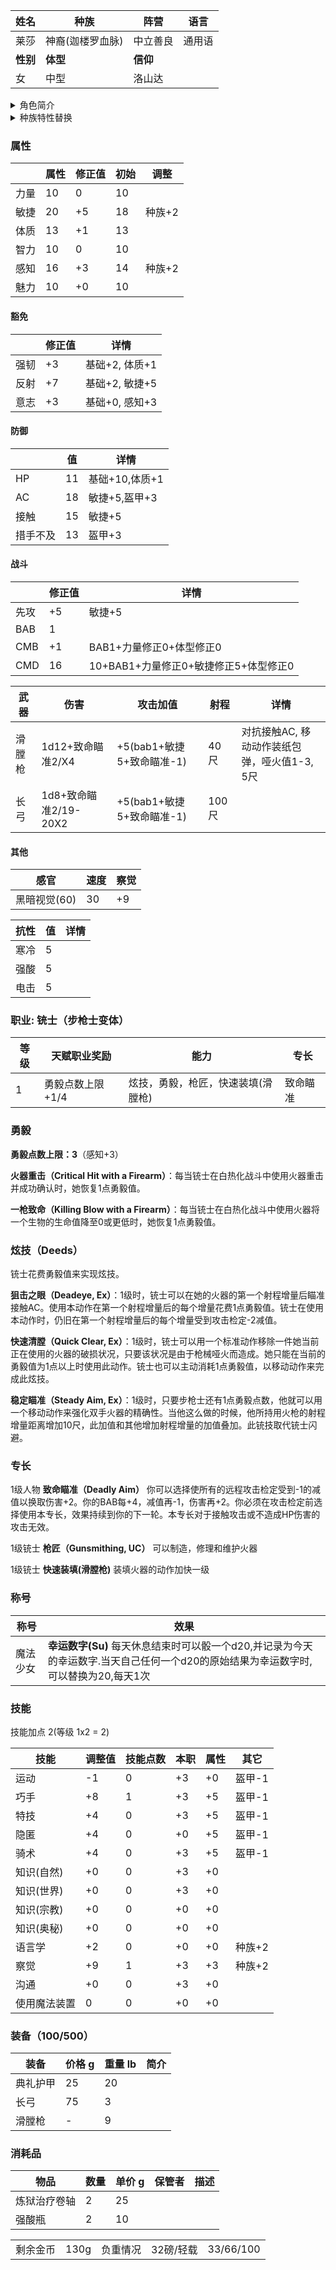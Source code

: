 | 姓名            | 种族     | 阵营     | 语言   |
| --------------- | -------- | -------- | ------ |
| 莱莎 | 神裔(迦楼罗血脉)     | 中立善良 | 通用语 |
| **性别**        | **体型** | **信仰** |
| 女              | 中型     | 洛山达 |

<details>
<summary>角色简介</summary>

![avatar](../../../res/avatar/莱莎.JPG)

莱莎从小跟随家族的商队往来于无冬城与深水城之间，她的父亲是一个成功的商人，手段却往往不大光彩。

父亲希望她有朝一日可以接替自己的衣钵，可莱莎却并不喜欢这样的生活方式。相比于市井的尔虞我诈，她更渴望冒险的生活。

几年前，曾经有一位客人在他父亲的摊位上落下了自己的滑膛枪，父亲悄悄把它藏了起来，打算之后卖个好价钱。

但没想到这把枪年久失修，打都打不响，只能卖个废料钱。就在父亲大失所望，准备把它处理掉的时候，莱莎把它留了下来。

一开始只是当作玩具，但每天摩挲把玩，又用零花钱更换了一些新的零件，这把旧枪倒也慢慢趁手起来。

一天夜里，商队刚刚在深水城卸了货，大家劳累了一路都早早睡了，只有莱莎偷空到城里溜达。

在一个幽深的小巷里，遇到了一只乖巧的魔法兽。

“和我签订契约，成为魔法少女吧”

“好的”

莱莎觉得这是命运的选择，连条件都没问，就一口答应了下来。

从那天开始，莱莎发现自己交上了好运，做什么都很十分如意。

但命运的馈赠，往往已在暗中标好了价格，只是偿还的那一天，还不知道什么时候到来。

</details>

<details>
<summary>种族特性替换</summary>

实语者（Truespeaker）：有些神裔的语言能力没有极限。他们的语言学和察言观色检定获得+2种族加值，并且在每次升级语言学技能时可以学习两种新语言。该种族特性取代技能奖励。

**类法术能力** 每天一次，神裔能以类法术能力使用‘识破隐形’，施法者等级等于神裔的职业等级。（迦楼罗血脉）

**人之子（Scion of Humanity）**：一些神裔的天界血统已非常淡薄。该种族特性让神裔在判断种族时同时被判定为一个本地异界生物和类人生物（人类），在计算专长和法术先决条件时被算作类人生物。她不必使用易容技能即可伪装成人类。该种族特性从起始语言里删除天界语并改变生物类别。

</details>

### 属性

|      | 属性 | 修正值 | 初始 | 调整   |
| ---- | ---- | ------ | ---- | ------ |
| 力量 | 10   | 0      | 10   |
| 敏捷 | 20   | +5     | 18   | 种族+2 |
| 体质 | 13   | +1     | 13   |
| 智力 | 10   | 0      | 10   |
| 感知 | 16   | +3     | 14   | 种族+2 |
| 魅力 | 10   | +0     | 10   |

#### 豁免

|      | 修正值 | 详情           |
| ---- | ------ | -------------- |
| 强韧 | +3     | 基础+2, 体质+1         |
| 反射 | +7     | 基础+2, 敏捷+5         |
| 意志 | +3     | 基础+0, 感知+3 |

#### 防御

|          | 值  | 详情                 |
| -------- | --- | -------------------- |
| HP       | 11  | 基础+10,体质+1 |
| AC       | 18  | 敏捷+5,盔甲+3        |
| 接触     | 15  | 敏捷+5               |
| 措手不及 | 13 | 盔甲+3               |

#### 战斗

|      | 修正值 | 详情                 |
| ---- | ------ | -------------------- |
| 先攻 | +5     | 敏捷+5       |
| BAB  | 1      |                      |
| CMB  | +1      |  BAB1+力量修正0+体型修正0                    |
| CMD  | 16     | 10+BAB1+力量修正0+敏捷修正5+体型修正0               |

| 武器 | 伤害              | 攻击加值 | 射程 | 详情   |
| ---- | ----------------- | -------- | ------ |------ |
| 滑膛枪 | 1d12+致命瞄准2/X4     | +5(bab1+敏捷5+致命瞄准-1) | 40 尺 | 对抗接触AC, 移动动作装纸包弹，哑火值1-3, 5尺 |
| 长弓 | 1d8+致命瞄准2/19-20X2     | +5(bab1+敏捷5+致命瞄准-1) | 100 尺 |   |

#### 其他

| 感官         | 速度 | 察觉 |
| ------------ | ---- | ---- |
| 黑暗视觉(60) | 30   | +9 |

| 抗性 | 值  | 详情 |
| ---- | --- | ---- |
| 寒冷 | 5   |      |
| 强酸 | 5   |      |
| 电击 | 5   |      |


### 职业: 铳士（步枪士变体）

| 等级 | 天赋职业奖励 | 能力                                        | 专长                          |
| ---- | --- | ------------------------------------------- | ----------------------------- |
| 1    | 勇毅点数上限+1/4  | 炫技，勇毅，枪匠，快速装填(滑膛枪) | 致命瞄准 |


### 勇毅

**勇毅点数上限：3**（感知+3）

**火器重击（Critical Hit with a Firearm）**：每当铳士在白热化战斗中使用火器重击并成功确认时，她恢复1点勇毅值。

**一枪致命（Killing Blow with a Firearm）**：每当铳士在白热化战斗中使用火器将一个生物的生命值降至0或更低时，她恢复1点勇毅值。

### 炫技（Deeds）
铳士花费勇毅值来实现炫技。

**狙击之眼（Deadeye, Ex）**：1级时，铳士可以在她的火器的第一个射程增量后瞄准接触AC。使用本动作在第一个射程增量后的每个增量花费1点勇毅值。铳士在使用本动作时，仍旧在第一个射程增量后的每个增量受到攻击检定-2减值。

**快速清膛（Quick Clear, Ex）**：1级时，铳士可以用一个标准动作移除一件她当前正在使用的火器的破损状况，只要该状况是由于枪械哑火而造成。她只能在当前的勇毅值为1点以上时使用此动作。铳士也可以主动消耗1点勇毅值，以移动动作来完成此炫技。

**稳定瞄准（Steady Aim, Ex）**：1级时，只要步枪士还有1点勇毅点数，他就可以用一个移动动作来强化双手火器的精确性。当他这么做的时候，他所持用火枪的射程增量距离增加10尺，此加值和其他增加射程增量的加值叠加。此铳技取代铳士闪避。

### 专长

1级人物 **致命瞄准（Deadly Aim）** 你可以选择使所有的远程攻击检定受到-1的减值以换取伤害+2。你的BAB每+4，减值再-1，伤害再+2。你必须在攻击检定前选择使用本专长，效果持续到你的下一轮。本专长对于接触攻击或不造成HP伤害的攻击无效。

1级铳士 **枪匠（Gunsmithing, UC）** 可以制造，修理和维护火器

1级铳士 **快速装填(滑膛枪)** 装填火器的动作加快一级

### 称号

| 称号     | 效果   |
| -------- | ------ |
| 魔法少女 | **幸运数字(Su)** 每天休息结束时可以骰一个d20,并记录为今天的幸运数字.当天自己任何一个d20的原始结果为幸运数字时,可以替换为20,每天1次 |


### 技能

技能加点 2(等级 1x2 = 2)

| 技能       | 调整值 | 技能点数 | 本职 | 属性 | 其它     |
| ---------- | ------ | -------- | ---- | ---- | -------- |
| 运动         | -1     | 0        | +3   | +0 | 盔甲-1         |
| 巧手         | +8     | 1        | +3   | +5   | 盔甲-1         |
| 特技         | +4     | 0        | +3   | +5   |  盔甲-1          |
| 隐匿         | +4     | 0        | +0   | +5   | 盔甲-1         |
| 骑术         | +4     | 0        | +3   | +5   | 盔甲-1         |
| 知识(自然) | +0     | 0        | +3   | +0   |
| 知识(世界) | +0     | 0        | +3   | +0   |
| 知识(宗教) | +0     | 0        | +0   | +0   |
| 知识(奥秘) | +0     | 0        | +0   | +0   |
| 语言学      | +2     | 0        | +0   | +0   | 种族+2   |
| 察觉         | +9     | 1        | +3   | +3   | 种族+2   |
| 沟通         | +0     | 0        | +3   | +0   | 
| 使用魔法装置 | 0     | 0        | +0   | +0 |


### 装备（100/500）
| 装备         | 价格 g | 重量 lb | 简介 |
| ------------ | ------ | ------- | ---- |
| 典礼护甲 | 25    | 20      |
| 长弓 | 75    | 3       |
| 滑膛枪 | -    | 9       |

### 消耗品
| 物品           | 数量 | 单价 g | 保管者 | 描述 |
| -------------- | ---- | ---- | ---- | ---- |
| 炼狱治疗卷轴   | 2    | 25    | 
| 强酸瓶 | 2  | 10    | 

<table>
    <tr>
	<td>剩余金币</td>
        <td>130g</td>
	<td>负重情况</td>
        <td>32磅/轻载</td>
	<td>33/66/100</td>
    </tr>
</table>


